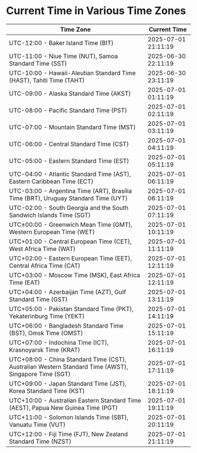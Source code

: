 # Current Time in Various Time Zones

| Time Zone | Current Time |
|-----------|--------------|
| UTC-12:00 - Baker Island Time (BIT) | 2025-07-01 21:11:19 |
| UTC-11:00 - Niue Time (NUT), Samoa Standard Time (SST) | 2025-06-30 22:11:19 |
| UTC-10:00 - Hawaii-Aleutian Standard Time (HAST), Tahiti Time (TAHT) | 2025-06-30 23:11:19 |
| UTC-09:00 - Alaska Standard Time (AKST) | 2025-07-01 01:11:19 |
| UTC-08:00 - Pacific Standard Time (PST) | 2025-07-01 02:11:19 |
| UTC-07:00 - Mountain Standard Time (MST) | 2025-07-01 03:11:19 |
| UTC-06:00 - Central Standard Time (CST) | 2025-07-01 04:11:19 |
| UTC-05:00 - Eastern Standard Time (EST) | 2025-07-01 05:11:19 |
| UTC-04:00 - Atlantic Standard Time (AST), Eastern Caribbean Time (ECT) | 2025-07-01 06:11:19 |
| UTC-03:00 - Argentina Time (ART), Brasília Time (BRT), Uruguay Standard Time (UYT) | 2025-07-01 06:11:19 |
| UTC-02:00 - South Georgia and the South Sandwich Islands Time (SGT) | 2025-07-01 07:11:19 |
| UTC±00:00 - Greenwich Mean Time (GMT), Western European Time (WET) | 2025-07-01 10:11:19 |
| UTC+01:00 - Central European Time (CET), West Africa Time (WAT) | 2025-07-01 11:11:19 |
| UTC+02:00 - Eastern European Time (EET), Central Africa Time (CAT) | 2025-07-01 12:11:19 |
| UTC+03:00 - Moscow Time (MSK), East Africa Time (EAT) | 2025-07-01 12:11:19 |
| UTC+04:00 - Azerbaijan Time (AZT), Gulf Standard Time (GST) | 2025-07-01 13:11:19 |
| UTC+05:00 - Pakistan Standard Time (PKT), Yekaterinburg Time (YEKT) | 2025-07-01 14:11:19 |
| UTC+06:00 - Bangladesh Standard Time (BST), Omsk Time (OMST) | 2025-07-01 15:11:19 |
| UTC+07:00 - Indochina Time (ICT), Krasnoyarsk Time (KRAT) | 2025-07-01 16:11:19 |
| UTC+08:00 - China Standard Time (CST), Australian Western Standard Time (AWST), Singapore Time (SGT) | 2025-07-01 17:11:19 |
| UTC+09:00 - Japan Standard Time (JST), Korea Standard Time (KST) | 2025-07-01 18:11:19 |
| UTC+10:00 - Australian Eastern Standard Time (AEST), Papua New Guinea Time (PGT) | 2025-07-01 19:11:19 |
| UTC+11:00 - Solomon Islands Time (SBT), Vanuatu Time (VUT) | 2025-07-01 20:11:19 |
| UTC+12:00 - Fiji Time (FJT), New Zealand Standard Time (NZST) | 2025-07-01 21:11:19 |
